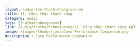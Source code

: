 ```yaml
---
layout: audio-thu-thach-nhung-uoc-mo
title: 11. Công thức thành công
category: audio
tags: [thuthachnhunguocmo]
link: /audio/thuthachnhunguocmo/11. Công thức thành công.mp3 
image: /images/thumbs/java/Java Performance Companion.png
description : Java Performance Companion 
---
```












